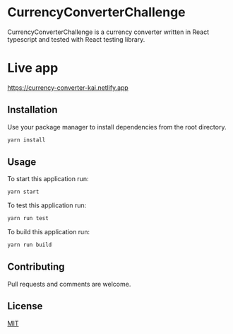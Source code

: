 # CurrencyConverterChallenge

CurrencyConverterChallenge is a currency converter written in React typescript and tested with React testing library.

# Live app

https://currency-converter-kai.netlify.app

## Installation

Use your package manager to install dependencies from the root directory.

```bash
yarn install
```

## Usage

To start this application run:

```bash
yarn start
```

To test this application run:

```bash
yarn run test
```

To build this application run:

```bash
yarn run build
```

## Contributing
Pull requests and comments are welcome.

## License
[MIT](https://choosealicense.com/licenses/mit/)